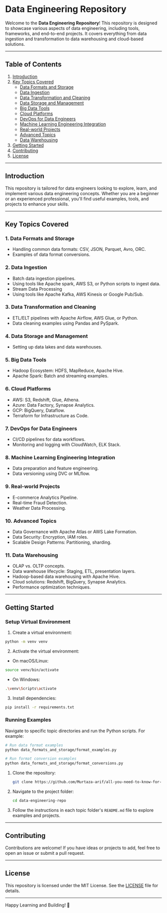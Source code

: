 # Data Engineering Repository

Welcome to the **Data Engineering Repository**! This repository is designed to showcase various aspects of data engineering, including tools, frameworks, and end-to-end projects. It covers everything from data ingestion and transformation to data warehousing and cloud-based solutions.

---

## **Table of Contents**

1. [Introduction](#introduction)
2. [Key Topics Covered](#key-topics-covered)
   - [Data Formats and Storage](#data-formats-and-storage)
   - [Data Ingestion](#data-ingestion)
   - [Data Transformation and Cleaning](#data-transformation-and-cleaning)
   - [Data Storage and Management](#data-storage-and-management)
   - [Big Data Tools](#big-data-tools)
   - [Cloud Platforms](#cloud-platforms)
   - [DevOps for Data Engineers](#devops-for-data-engineers)
   - [Machine Learning Engineering Integration](#machine-learning-engineering-integration)
   - [Real-world Projects](#real-world-projects)
   - [Advanced Topics](#advanced-topics)
   - [Data Warehousing](#data-warehousing)
3. [Getting Started](#getting-started)
4. [Contributing](#contributing)
5. [License](#license)

---

## **Introduction**
This repository is tailored for data engineers looking to explore, learn, and implement various data engineering concepts. Whether you are a beginner or an experienced professional, you'll find useful examples, tools, and projects to enhance your skills.

---

## **Key Topics Covered**

### 1. Data Formats and Storage
- Handling common data formats: CSV, JSON, Parquet, Avro, ORC.
- Examples of data format conversions.

### 2. Data Ingestion
- Batch data ingestion pipelines.
- Using tools like Apache spark, AWS S3, or Python scripts to ingest data.
- Stream Data Processing
- Using tools like Apache Kafka, AWS Kinesis or Google Pub/Sub.

### 3. Data Transformation and Cleaning
- ETL/ELT pipelines with Apache Airflow, AWS Glue, or Python.
- Data cleaning examples using Pandas and PySpark.

### 4. Data Storage and Management
- Setting up data lakes and data warehouses.

### 5. Big Data Tools
- Hadoop Ecosystem: HDFS, MapReduce, Apache Hive.
- Apache Spark: Batch and streaming examples.

### 6. Cloud Platforms
- AWS: S3, Redshift, Glue, Athena.
- Azure: Data Factory, Synapse Analytics.
- GCP: BigQuery, Dataflow.
- Terraform for Infrastructure as Code.

### 7. DevOps for Data Engineers
- CI/CD pipelines for data workflows.
- Monitoring and logging with CloudWatch, ELK Stack.

### 8. Machine Learning Engineering Integration
- Data preparation and feature engineering.
- Data versioning using DVC or MLflow.

### 9. Real-world Projects
- E-commerce Analytics Pipeline.
- Real-time Fraud Detection.
- Weather Data Processing.

### 10. Advanced Topics
- Data Governance with Apache Atlas or AWS Lake Formation.
- Data Security: Encryption, IAM roles.
- Scalable Design Patterns: Partitioning, sharding.

### 11. Data Warehousing
- OLAP vs. OLTP concepts.
- Data warehouse lifecycle: Staging, ETL, presentation layers.
- Hadoop-based data warehousing with Apache Hive.
- Cloud solutions: Redshift, BigQuery, Synapse Analytics.
- Performance optimization techniques.

---

## **Getting Started**

### Setup Virtual Environment

1. Create a virtual environment:
```bash
python -m venv venv
```

2. Activate the virtual environment:
- On macOS/Linux:
```bash
source venv/bin/activate
```
- On Windows:
```bash
.\venv\Scripts\activate
```

3. Install dependencies:
```bash
pip install -r requirements.txt
```

### Running Examples

Navigate to specific topic directories and run the Python scripts. For example:
```bash
# Run data format examples
python data_formats_and_storage/format_examples.py

# Run format conversion examples
python data_formats_and_storage/format_conversions.py
```

1. Clone the repository:
   ```bash
   git clone https://github.com/Murtaza-arif/all-you-need-to-know-for-data-engineer.git
   ```
2. Navigate to the project folder:
   ```bash
   cd data-engineering-repo
   ```
3. Follow the instructions in each topic folder's `README.md` file to explore examples and projects.

---

## **Contributing**
Contributions are welcome! If you have ideas or projects to add, feel free to open an issue or submit a pull request.

---

## **License**
This repository is licensed under the MIT License. See the [LICENSE](LICENSE) file for details.

---

Happy Learning and Building! 🚀
